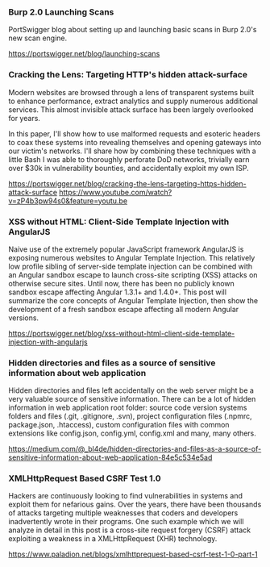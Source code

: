### Burp 2.0 Launching Scans

PortSwigger blog about setting up and launching basic scans in Burp 2.0's new scan engine. 
 
https://portswigger.net/blog/launching-scans

### Cracking the Lens: Targeting HTTP's hidden attack-surface

Modern websites are browsed through a lens of transparent systems built to enhance performance, extract analytics and supply numerous additional services. This almost invisible attack surface has been largely overlooked for years. 

In this paper, I'll show how to use malformed requests and esoteric headers to coax these systems into revealing themselves and opening gateways into our victim's networks. I'll share how by combining these techniques with a little Bash I was able to thoroughly perforate DoD networks, trivially earn over $30k in vulnerability bounties, and accidentally exploit my own ISP. 
 
https://portswigger.net/blog/cracking-the-lens-targeting-https-hidden-attack-surface
https://www.youtube.com/watch?v=zP4b3pw94s0&feature=youtu.be

### XSS without HTML: Client-Side Template Injection with AngularJS

Naive use of the extremely popular JavaScript framework AngularJS is exposing numerous websites to Angular Template Injection. This relatively low profile sibling of server-side template injection can be combined with an Angular sandbox escape to launch cross-site scripting (XSS) attacks on otherwise secure sites. Until now, there has been no publicly known sandbox escape affecting Angular 1.3.1+ and 1.4.0+. This post will summarize the core concepts of Angular Template Injection, then show the development of a fresh sandbox escape affecting all modern Angular versions.

https://portswigger.net/blog/xss-without-html-client-side-template-injection-with-angularjs 

### Hidden directories and files as a source of sensitive information about web application

Hidden directories and files left accidentally on the web server might be a very valuable source of sensitive information. There can be a lot of hidden information in web application root folder: source code version systems folders and files (.git, .gitignore, .svn), project configuration files (.npmrc, package.json, .htaccess), custom configuration files with common extensions like config.json, config.yml, config.xml and many, many others.

https://medium.com/@_bl4de/hidden-directories-and-files-as-a-source-of-sensitive-information-about-web-application-84e5c534e5ad

### XMLHttpRequest Based CSRF Test 1.0

Hackers are continuously looking to find vulnerabilities in systems and exploit them for nefarious gains. Over the years, there have been thousands of attacks targeting multiple weaknesses that coders and developers inadvertently wrote in their programs. One such example which we will analyze in detail in this post is a cross-site request forgery (CSRF) attack exploiting a weakness in a XMLHttpRequest (XHR) technology.

https://www.paladion.net/blogs/xmlhttprequest-based-csrf-test-1-0-part-1